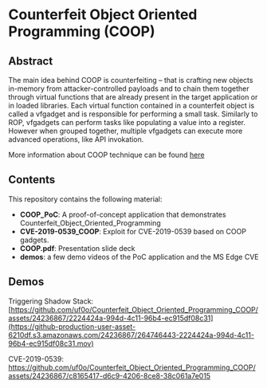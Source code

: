 # Counterfeit Object Oriented Programming (COOP)

## Abstract

The main idea behind COOP is counterfeiting – that is crafting new objects in-memory from attacker-controlled payloads and to chain them together through virtual functions that are already present in the target application or in loaded libraries.
Each virtual function contained in a counterfeit object is called a vfgadget and is responsible for performing a small task. Similarly to ROP, vfgadgets can perform tasks like populating a value into a register. However when grouped together, multiple vfgadgets can execute more advanced operations, like API invokation.

More information about COOP technique can be found [here](https://www.matteomalvica.com/blog/2022/09/22/bypassing-intel-cet-counterfeit-objects)

## Contents

This repository contains the following material:

* **COOP_PoC**: A proof-of-concept application that demonstrates  Counterfeit_Object_Oriented_Programming
* **CVE-2019-0539_COOP**: Exploit for CVE-2019-0539 based on COOP gadgets.
* **COOP.pdf**: Presentation slide deck
* **demos**: a few demo videos of the PoC application and the MS Edge CVE


## Demos

Triggering Shadow Stack:
[https://github.com/uf0o/Counterfeit_Object_Oriented_Programming_COOP/assets/24236867/2224424a-994d-4c11-96b4-ec915df08c31](https://github-production-user-asset-6210df.s3.amazonaws.com/24236867/264746443-2224424a-994d-4c11-96b4-ec915df08c31.mov)


CVE-2019-0539:
https://github.com/uf0o/Counterfeit_Object_Oriented_Programming_COOP/assets/24236867/c8165417-d6c9-4206-8ce8-38c061a7e015

